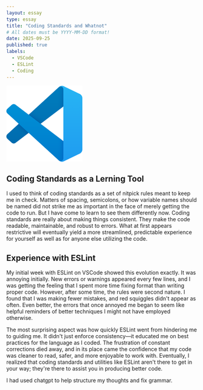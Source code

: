```yaml
---
layout: essay
type: essay
title: "Coding Standards and Whatnot"
# All dates must be YYYY-MM-DD format!
date: 2025-09-25
published: true
labels:
  - VSCode
  - ESLint
  - Coding
---
```

<img width="200px" class="rounded float-start pe-4" src="../img/vscode-logo (1).png">

## Coding Standards as a Lerning Tool

I used to think of coding standards as a set of nitpick rules meant to keep me in check. Matters of spacing, semicolons, or how variable names should be named did not strike me as important in the face of merely getting the code to run. But I have come to learn to see them differently now. Coding standards are really about making things consistent. They make the code readable, maintainable, and robust to errors. What at first appears restrictive will eventually yield a more streamlined, predictable experience for yourself as well as for anyone else utilizing the code.

## Experience with ESLint

My initial week with ESLint on VSCode showed this evolution exactly. It was annoying initially. New errors or warnings appeared every few lines, and I was getting the feeling that I spent more time fixing format than writing proper code. However, after some time, the rules were second nature. I found that I was making fewer mistakes, and red squiggles didn't appear as often. Even better, the errors that once annoyed me began to seem like helpful reminders of better techniques I might not have employed otherwise.

The most surprising aspect was how quickly ESLint went from hindering me to guiding me. It didn't just enforce consistency—it educated me on best practices for the language as I coded. The frustration of constant corrections died away, and in its place came the confidence that my code was cleaner to read, safer, and more enjoyable to work with. Eventually, I realized that coding standards and utilities like ESLint aren't there to get in your way; they're there to assist you in producing better code.


I had used chatgpt to help structure my thoughts and fix grammar.

